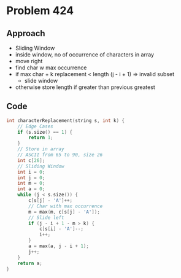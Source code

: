 # Problem 424

## Approach

- Sliding Window
- inside window, no of occurrence of characters in array
- move right
- find char w max occurrence
- if max char + k replacement < length (j - i + 1) => invalid subset
    - slide window
- otherwise store length if greater than previous greatest

## Code

```cpp
int characterReplacement(string s, int k) {
    // Edge Cases
    if (s.size() == 1) {
        return 1;
    }
    // Store in array
    // ASCII from 65 to 90, size 26
    int c[26];
    // Sliding Window
    int i = 0;
    int j = 0;
    int m = 0;
    int a = 0;
    while (j < s.size()) {
        c[s[j] - 'A']++;
        // Char with max occurrence
        m = max(m, c[s[j] - 'A']);
        // Slide left
        if (j - i + 1 - m > k) {
            c[s[i] - 'A']--;
            i++;
        }
        a = max(a, j - i + 1);
        j++;
    }
    return a;
}
```
